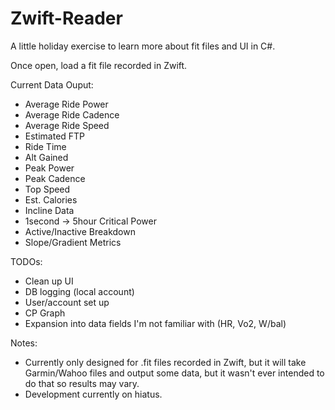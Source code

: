 # Zwift-Reader

A little holiday exercise to learn more about fit files and UI in C#.

Once open, load a fit file recorded in Zwift.

Current Data Ouput:
  - Average Ride Power
  - Average Ride Cadence
  - Average Ride Speed
  - Estimated FTP
  - Ride Time
  - Alt Gained
  - Peak Power
  - Peak Cadence
  - Top Speed
  - Est. Calories
  - Incline Data
  - 1second -> 5hour Critical Power
  - Active/Inactive Breakdown
  - Slope/Gradient Metrics

TODOs:
  - Clean up UI
  - DB logging (local account)
  - User/account set up
  - CP Graph
  - Expansion into data fields I'm not familiar with (HR, Vo2, W/bal)

Notes: 
  - Currently only designed for .fit files recorded in Zwift, but it will take Garmin/Wahoo files and output some data, but it wasn't ever   intended to do that so results may vary.
  - Development currently on hiatus.
